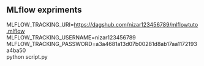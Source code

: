 ## MLflow expriments
MLFLOW_TRACKING_URI=https://dagshub.com/nizar123456789/mlflowtuto.mlflow \
MLFLOW_TRACKING_USERNAME=nizar123456789 \
MLFLOW_TRACKING_PASSWORD=a3a4681a13d07b00281d8ab17aa1172193a4ba50 \
python script.py
